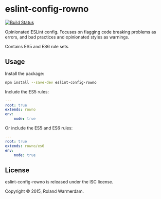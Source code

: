 # eslint-config-rowno

[![Build Status](https://api.travis-ci.org/Rowno/eslint-config-rowno.svg?branch=master)](https://travis-ci.org/Rowno/eslint-config-rowno)

Opinionated ESLint config. Focuses on flagging code breaking problems as errors, and bad practices and opinionated styles as warnings.

Contains ES5 and ES6 rule sets.


Usage
-----

Install the package:
```bash
npm install --save-dev eslint-config-rowno
```

Include the ES5 rules:
```yaml
---
root: true
extends: rowno
env:
    node: true
```

Or include the ES5 and ES6 rules:
```yaml
---
root: true
extends: rowno/es6
env:
    node: true
```


License
-------
eslint-config-rowno is released under the ISC license.

Copyright © 2015, Roland Warmerdam.
